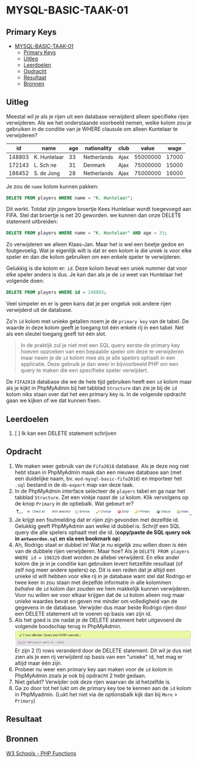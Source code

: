 # MYSQL-BASIC-TAAK-01

## Primary Keys

- [MYSQL-BASIC-TAAK-01](#mysql-basic-taak-01)
  - [Primary Keys](#primary-keys)
  - [Uitleg](#uitleg)
  - [Leerdoelen](#leerdoelen)
  - [Opdracht](#opdracht)
  - [Resultaat](#resultaat)
  - [Bronnen](#bronnen)

## Uitleg

Meestal wil je als je rijen uit een database verwijderd alleen specifieke rijen verwijderen. Als we het onderstaande voorbeeld nemen, welke kolom zou je gebruiken in de conditie van je WHERE clausule om alleen Kuntelaar te verwijderen?

id | name | age | nationality | club | value | wage
--- | --- | --- | --- | --- | --- | ---
| 148803| K. Huntelaar| 33| Netherlands| Ajax| 55000000| 17000
| 172143| L. Sch ne| 31| Denmark| Ajax| 75000000| 15000
| 186452| S. de Jong| 28| Netherlands| Ajax| 75000000| 16000

Je zou de `name` kolom kunnen pakken:
```SQL
DELETE FROM players WHERE name = "K. Huntelaar";
```
Dit werkt. Totdat zijn jongere broertje Kees Huntelaar wordt toegevoegd aan FIFA. Stel dat broertje is net 20 geworden. we kunnen dan onze DELETE statement uitbreiden:
```SQL
DELETE FROM players WHERE name = "K. Huntelaar" AND age = 33;
```
Zo verwijderen we alleen Klaas-Jan. Maar het is wel een beetje gedoe en foutgevoelig. Wat je eigenlijk wilt is dat er een kolom is die uniek is voor elke speler en dan die kolom gebruiken om een enkele speler te verwijderen.

Gelukkig is die kolom er: `id`. Deze kolom bevat een uniek nummer dat voor elke speler anders is dus. Je kan dan als je de `id` weet van Huntelaar het volgende doen:
```SQL
DELETE FROM players WHERE id = 148803;
```
Veel simpeler en er is geen kans dat je per ongeluk ook andere rijen verwijderd uit de database.

Zo'n `id` kolom met unieke getallen noem je de `primary key` van de tabel. De waarde in deze kolom geeft je toegang tot één enkele rij in een tabel. Net als een sleutel toegang geeft tot één slot.

> In de praktijk zul je niet met een SQL query eerste de primary key hoeven opzoeken van een bepaalde speler om deze te verwijderen maar neem je de `id` kolom mee als je alle spelers ophaalt in een applicatie. Deze gebruik je dan weer in bijvoorbeeld PHP om een query te maken die een specifieke speler verwijdert.  

De `FIFA2018` database die we de hele tijd gebruiken heeft een `id` kolom maar als je kijkt in PhpMyAdmin bij het tabblad `Structure` dan zie je bij de `id` kolom niks staan over dat het een primary key is. In de volgende opdracht gaan we kijken of we dat kunnen fixen. 

## Leerdoelen

1. [ ] Ik kan een DELETE statement schrijven

## Opdracht

1. We maken weer gebruik van de `Fifa2018` database. Als je deze nog niet hebt staan in PhpMyAdmin maak dan een nieuwe database aan (met een duidelijke naam, bv. `mod-mysql-basic-fifa2018`) en importeer het `.sql` bestand in de `db-export` map van deze taak.
2. In de PhpMyAdmin interface selecteer de `players` tabel en ga naar het tabblad `Structure`. Zet een vinkje naast de `id` kolom. Klik vervolgens op de knop `Primary` in de optiebalk. Wat gebeurt er?
   ![](img/phpmyadmin-structure-options.jpg)
3. Je krijgt een foutmelding dat er rijen zijn gevonden met dezelfde id. Gelukkig geeft PhpMyAdmin aan welke id dubbel is. Schrijf een SQL query die alle spelers ophaalt met die id. (**copy/paste de SQL query ook in `antwoorden.sql` en sla een bookmark op**)
4. Ah, Rodrigo staat er dubbel in! Wat je nu eigelijk zou willen doen is één van de dubbele rijen verwijderen. Maar hoe? Als je `DELETE FROM players WHERE id = 198329` doet worden ze allebei verwijderd. En elke ander kolom die je in je conditie kan gebruiken levert hetzelfde resultaat (of zelf nog meer andere spelers) op. Dit is een reden dat je altijd een unieke id wilt hebben voor elke rij in je database want stel dat Rodrigo er twee keer in zou staan met dezelfde informatie in alle kolommen *behalve* de `id` kolom dan zouden we hem makkelijk kunnen verwijderen. Voor nu willen we voor elkaar krijgen dat de `id` kolom alleen nog maar unieke waardes bevat en geven me minder om volledigheid van de gegevens in de database. Verwijder dus maar beide Rodrigo rijen door een DELETE statement uit te voeren op basis van zijn id.
5. Als het goed is zie nadat je de DELETE statement hebt uitgevoerd de volgende boodschap terug in PhpMyAdmin.
   ![](img/phpmyadmin-delete-dupes.jpg)
  Er zijn 2 (!) rows veranderd door de DELETE statement. Dit wil je dus niet zien als je een rij verwijderd op basis van een "unieke" id, het mag er altijd maar één zijn.
6. Probeer nu weer een primary key aan maken voor de `id` kolom in PhpMyAdmin zoals je ook bij opdracht 2 hebt gedaan.
7. Niet gelukt? Verwijder ook deze rijen waarvan de id hetzelfde is.
8. Ga zo door tot het lukt om de primary key toe te kennen aan de `id` kolom in PhpMyadmin. (Lukt het niet via de optionsbalk kijk dan bij `More` > `Primary`)

## Resultaat



## Bronnen

[W3 Schools - PHP Functions](https://www.w3schools.com/php/php_functions.asp)  


